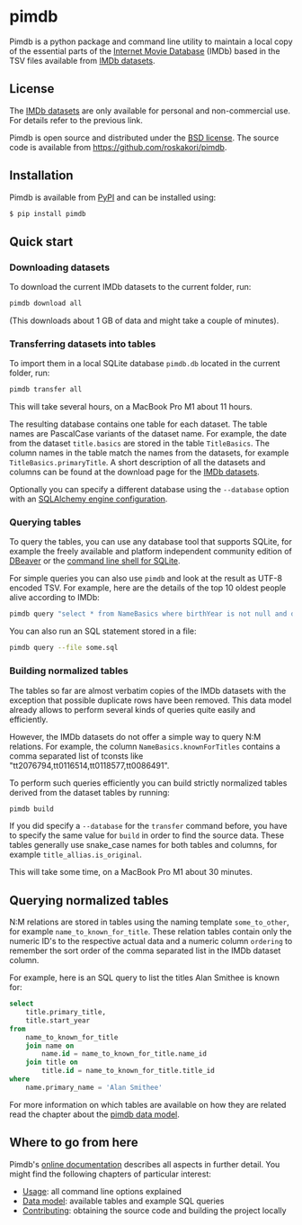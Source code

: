 # pimdb

Pimdb is a python package and command line utility to maintain a local copy of
the essential parts of the
[Internet Movie Database](https://imdb.com) (IMDb) based in the TSV files
available from [IMDb datasets](https://www.imdb.com/interfaces/).


## License

The [IMDb datasets](https://www.imdb.com/interfaces/) are only available for
personal and non-commercial use. For details refer to the previous link.

Pimdb is open source and distributed under the
[BSD license](https://opensource.org/licenses/BSD-3-Clause). The source
code is available from https://github.com/roskakori/pimdb.


## Installation

Pimdb is available from [PyPI](https://pypi.org/project/pimdb/) and can be
installed using:

```bash
$ pip install pimdb
```


## Quick start


### Downloading datasets

To download the current IMDb datasets to the current folder, run:

```bash
pimdb download all
```

(This downloads about 1 GB of data and might take a couple of minutes).


### Transferring datasets into tables

To import them in a local SQLite database `pimdb.db` located in the current
folder, run:

```bash
pimdb transfer all
```

This will take several hours, on a MacBook Pro M1 about 11 hours.

The resulting database contains one table for each dataset. The table names
are PascalCase variants of the dataset name. For example, the date from the
dataset `title.basics` are stored in the table `TitleBasics`. The column names
in the table match the names from the datasets, for example
`TitleBasics.primaryTitle`. A short description of all the datasets and
columns can be found at the download page for the
[IMDb datasets](https://www.imdb.com/interfaces/).

Optionally you can specify a different database using the `--database` option
with an
[SQLAlchemy engine configuration](https://docs.sqlalchemy.org/en/13/core/engines.html).


### Querying tables

To query the tables, you can use any database tool that supports SQLite, for
example the freely available and platform independent community edition of
[DBeaver](https://dbeaver.io/) or the
[command line shell for SQLite](https://sqlite.org/cli.html).

For simple queries you can also use `pimdb` and look at the result as
UTF-8 encoded TSV. For example, here are the details of the top 10 oldest
people alive according to IMDb:

```bash
pimdb query "select * from NameBasics where birthYear is not null and deathYear is null order by birthYear limit 10" >oldest_people_alive.tsv
```

You can also run an SQL statement stored in a file:

```bash
pimdb query --file some.sql
```


### Building normalized tables

The tables so far are almost verbatim copies of the IMDb datasets with the
exception that possible duplicate rows have been removed. This data model
already allows to perform several kinds of queries quite easily and
efficiently.

However, the IMDb datasets do not offer a simple way to query N:M relations.
For example, the column `NameBasics.knownForTitles` contains a comma separated
list of tconsts like "tt2076794,tt0116514,tt0118577,tt0086491".

To perform such queries efficiently you can build strictly normalized tables
derived from the dataset tables by running:

```bash
pimdb build
```
If you did specify a `--database` for the `transfer` command before, you have to
specify the same value for `build` in order to find the source data. These tables
generally use snake_case names for both tables and columns, for example
`title_allias.is_original`.

This will take some time, on a MacBook Pro M1 about 30 minutes.

## Querying normalized tables

N:M relations are stored in tables using the naming template `some_to_other`,
for example `name_to_known_for_title`. These relation tables contain only the
numeric ID's to the respective actual data and a numeric column `ordering` to
remember the sort order of the comma separated list in the IMDb dataset column.

For example, here is an SQL query to list the titles Alan Smithee is known
for:

```sql
select
    title.primary_title,
    title.start_year
from
    name_to_known_for_title
    join name on
        name.id = name_to_known_for_title.name_id
    join title on
        title.id = name_to_known_for_title.title_id
where
    name.primary_name = 'Alan Smithee'
```

For more information on which tables are available on how they are related
read the chapter about the
[pimdb data model](https://pimdb.readthedocs.io/en/latest/datamodel.html).


## Where to go from here

Pimdb's [online documentation](https://pimdb.readthedocs.io/) describes all
aspects in further detail. You might find the following chapters of particular
interest:

* [Usage](https://pimdb.readthedocs.io/en/latest/usage.html): all command line
  options explained
* [Data model](https://pimdb.readthedocs.io/en/latest/datamodel.html):
  available tables and example SQL queries
* [Contributing](https://pimdb.readthedocs.io/en/latest/contributing.html):
  obtaining the source code and building the project locally
